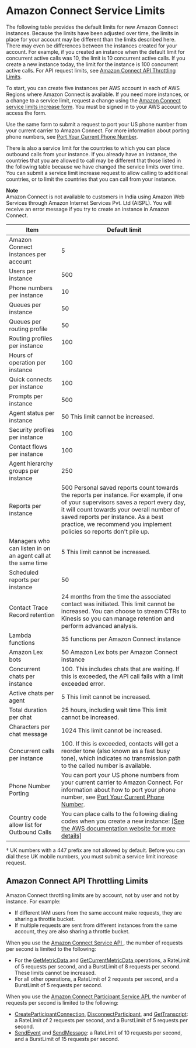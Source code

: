 # Amazon Connect Service Limits<a name="amazon-connect-service-limits"></a>

The following table provides the default limits for new Amazon Connect instances\. Because the limits have been adjusted over time, the limits in place for your account may be different than the limits described here\. There may even be differences between the instances created for your account\. For example, if you created an instance when the default limit for concurrent active calls was 10, the limit is 10 concurrent active calls\. If you create a new instance today, the limit for the instance is 100 concurrent active calls\. For API request limits, see [Amazon Connect API Throttling Limits](#connect-api-limits)\.

To start, you can create five instances per AWS account in each of AWS Regions where Amazon Connect is available\. If you need more instances, or a change to a service limit, request a change using the [Amazon Connect service limits increase form](https://console.aws.amazon.com/support/home#/case/create?issueType=service-limit-increase&limitType=service-code-connect)\. You must be signed in to your AWS account to access the form\.

Use the same form to submit a request to port your US phone number from your current carrier to Amazon Connect\. For more information about porting phone numbers, see [Port Your Current Phone Number](port-phone-number.md)\.

There is also a service limit for the countries to which you can place outbound calls from your instance\. If you already have an instance, the countries that you are allowed to call may be different that those listed in the following table because we have changed the service limits over time\. You can submit a service limit increase request to allow calling to additional countries, or to limit the countries that you can call from your instance\.

**Note**  
Amazon Connect is not available to customers in India using Amazon Web Services through Amazon Internet Services Pvt\. Ltd \(AISPL\)\. You will receive an error message if you try to create an instance in Amazon Connect\.


| Item | Default limit | 
| --- | --- | 
|  Amazon Connect instances per account  |  5  | 
|  Users per instance  |  500  | 
|  Phone numbers per instance  |  10  | 
|  Queues per instance  |  50  | 
|  Queues per routing profile  |  50  | 
|  Routing profiles per instance  |  100  | 
|  Hours of operation per instance  |  100  | 
|  Quick connects per instance  |  100  | 
|  Prompts per instance  |  500  | 
|  Agent status per instance  |  50 This limit cannot be increased\.  | 
|  Security profiles per instance  |  100  | 
|  Contact flows per instance  |  100  | 
|  Agent hierarchy groups per instance  |  250  | 
|  Reports per instance  |  500 Personal saved reports count towards the reports per instance\. For example, if one of your supervisors saves a report every day, it will count towards your overall number of saved reports per instance\. As a best practice, we recommend you implement policies so reports don't pile up\.   | 
| Managers who can listen in on an agent call at the same time  |  5 This limit cannot be increased\.  | 
|  Scheduled reports per instance  |  50  | 
|  Contact Trace Record retention  |  24 months from the time the associated contact was initiated\. This limit cannot be increased\.  You can choose to stream CTRs to Kinesis so you can manage retention and perform advanced analysis\.  | 
|  Lambda functions  |  35 functions per Amazon Connect instance  | 
|  Amazon Lex bots  |  50 Amazon Lex bots per Amazon Connect instance  | 
|  Concurrent chats per instance  |  100\. This includes chats that are waiting\. If this is exceeded, the API call fails with a limit exceeded error\.  | 
|  Active chats per agent  |  5 This limit cannot be increased\.  | 
|  Total duration per chat  |  25 hours, including wait time This limit cannot be increased\.  | 
|  Characters per chat message  |  1024 This limit cannot be increased\.  | 
|  Concurrent calls per instance  |  100\. If this is exceeded, contacts will get a reorder tone \(also known as a fast busy tone\), which indicates no transmission path to the called number is available\.   | 
| Phone Number Porting |  You can port your US phone numbers from your current carrier to Amazon Connect\. For information about how to port your phone number, see [Port Your Current Phone Number](port-phone-number.md)\.  | 
| Country code allow list for Outbound Calls | You can place calls to the following dialing codes when you create a new instance: [\[See the AWS documentation website for more details\]](http://docs.aws.amazon.com/connect/latest/adminguide/amazon-connect-service-limits.html)  | 

† UK numbers with a 447 prefix are not allowed by default\. Before you can dial these UK mobile numbers, you must submit a service limit increase request\.

## Amazon Connect API Throttling Limits<a name="connect-api-limits"></a>

Amazon Connect throttling limits are by account, not by user and not by instance\. For example: 
+ If different IAM users from the same account make requests, they are sharing a throttle bucket\. 
+ If multiple requests are sent from different instances from the same account, they are also sharing a throttle bucket\. 

 When you use the [Amazon Connect Service API ](https://docs.aws.amazon.com/connect/latest/APIReference/welcome.html), the number of requests per second is limited to the following:
+ For the [GetMetricData ](https://docs.aws.amazon.com/connect/latest/APIReference/API_GetMetricData.html) and [GetCurrentMetricData ](https://docs.aws.amazon.com/connect/latest/APIReference/API_GetCurrentMetricData.html) operations, a RateLimit of 5 requests per second, and a BurstLimit of 8 requests per second\. These limits cannot be increased\. 
+ For all other operations, a RateLimit of 2 requests per second, and a BurstLimit of 5 requests per second\.

 When you use the [Amazon Connect Participant Service API](https://docs.aws.amazon.com/connect-participant/latest/APIReference/Welcome.html), the number of requests per second is limited to the following:
+  [CreateParticipantConnection](https://docs.aws.amazon.com/connect/latest/APIReference/API_CreateParticipantConnection.html), [DisconnectParticipant](https://docs.aws.amazon.com/connect/latest/APIReference/API_DisconnectParticipant.html), and [GetTranscript](https://docs.aws.amazon.com/connect/latest/APIReference/API_GetTranscript.html): a RateLimit of 2 requests per second, and a BurstLimit of 5 requests per second\.
+  [SendEvent](https://docs.aws.amazon.com/connect/latest/APIReference/API_SendEvent.html) and [SendMessage](https://docs.aws.amazon.com/connect/latest/APIReference/API_SendMessage.html): a RateLimit of 10 requests per second, and a BurstLimit of 15 requests per second\.
